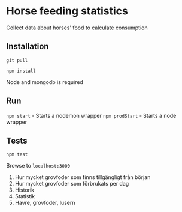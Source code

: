 # Horse feeding statistics
Collect data about horses' food to calculate consumption

## Installation
`git pull`

`npm install`

Node and mongodb is required

## Run
`npm start` - Starts a nodemon wrapper
`npm prodStart` - Starts a node wrapper

## Tests
`npm test`

Browse to `localhost:3000`


1. Hur mycket grovfoder som finns tillgängligt från början
2. Hur mycket grovfoder som förbrukats per dag
3. Historik
4. Statistik
5. Havre, grovfoder, lusern
